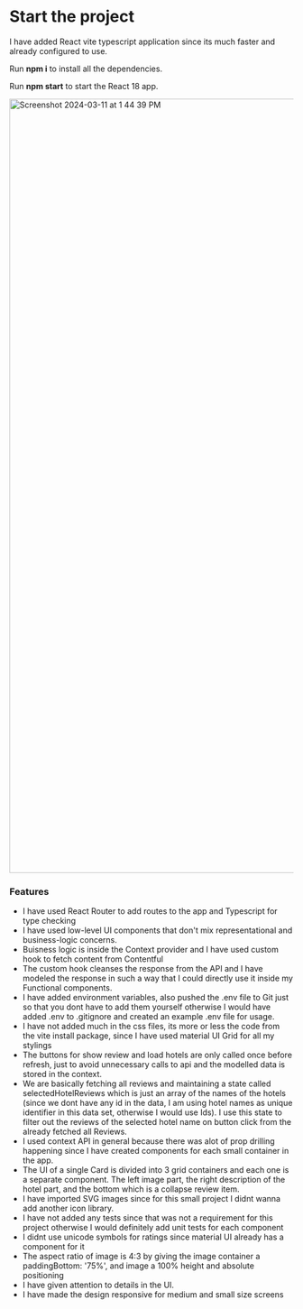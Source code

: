 # Start the project

I have added React vite typescript application since its much faster and already configured to use.

Run  **npm i** to install all the dependencies.

Run  **npm start** to start the React 18 app.

<img width="1373" alt="Screenshot 2024-03-11 at 1 44 39 PM" src="https://github.com/sagarkatarias/contentful-hotel-list/assets/25650222/4093a4d3-fe98-42cb-9260-ac935aa08a75">


### Features

- I have used React Router to add routes to the app and Typescript for type checking
- I have used low-level UI components that don't mix representational and business-logic concerns.
- Buisness logic is inside the Context provider and I have used custom hook to fetch content from Contentful
- The custom hook cleanses the response from the API and I have modeled the response in such a way that I could directly use it inside my Functional components. 
- I have added environment variables, also pushed the .env file to Git just so that you dont have to add them yourself otherwise I would have added .env to .gitignore and created an example .env file for usage.
- I have not added much in the css files, its more or less the code from the vite install package, since I have used material UI Grid for all my stylings
- The buttons for show review and load hotels are only called once before refresh, just to avoid unnecessary calls to api and the modelled data is stored in the context. 
- We are basically fetching all reviews and maintaining a state called selectedHotelReviews which is just an array of the names of the hotels (since we dont have any id in the data, I am using hotel names as unique identifier in this data set, otherwise I would use Ids). I use this state to filter out the reviews of the selected hotel name on button click from the already fetched all Reviews.
- I used context API in general because there was alot of prop drilling happening since I have created components for each small container in the app. 
- The UI of a single Card is divided into 3 grid containers and each one is a separate component. The left image part, the right description of the hotel part, and the bottom which is a collapse review item. 
- I have imported SVG images since for this small project I didnt wanna add another icon library.
- I have not added any tests since that was not a requirement for this project otherwise I would definitely add unit tests for each component
- I didnt use  unicode symbols for ratings since material UI already has a component for it
- The aspect ratio of image is 4:3 by giving the image container a paddingBottom: '75%', and image a 100% height and absolute positioning
- I have given attention to details in the UI.
- I have made the design responsive for medium and small size screens 
